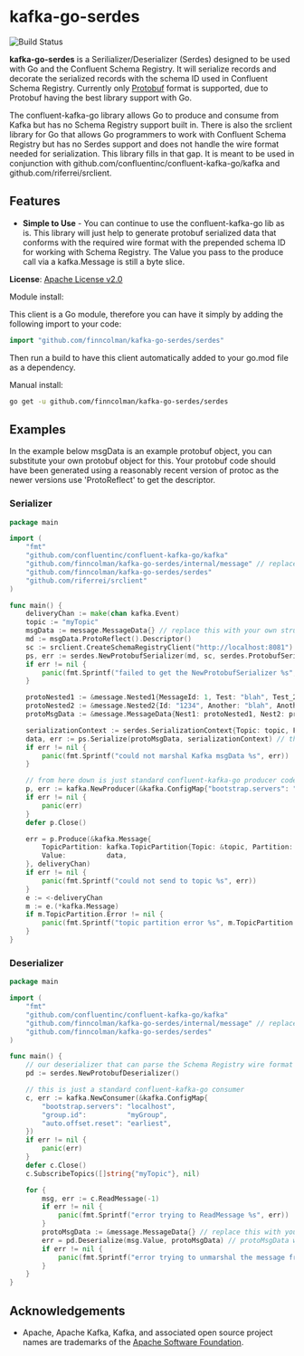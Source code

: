 # kafka-go-serdes

![Build Status](https://github.com/finncolman/kafka-go-serdes/actions/workflows/go.yml/badge.svg?event=push)

**kafka-go-serdes** is a Serilializer/Deserializer (Serdes) designed to be used with Go and the Confluent Schema Registry.
It will serialize records and decorate the serialized records with the schema ID used in Confluent Schema Registry.
Currently only [Protobuf](https://developers.google.com/protocol-buffers) format is supported, due to Protobuf having the best library support with Go.

The confluent-kafka-go library allows Go to produce and consume from Kafka but has no Schema Registry support built in.
There is also the srclient library for Go that allows Go programmers to work with Confluent Schema Registry but has no Serdes support and does not handle the wire format needed for serialization.
This library fills in that gap. It is meant to be used in conjunction with github.com/confluentinc/confluent-kafka-go/kafka and github.com/riferrei/srclient.

## Features

* **Simple to Use** - You can continue to use the confluent-kafka-go lib as is. 
This library will just help to generate protobuf serialized data that conforms with the required wire format with the prepended schema ID for working with Schema Registry.
The Value you pass to the produce call via a kafka.Message is still a byte slice.

**License**: [Apache License v2.0](http://www.apache.org/licenses/LICENSE-2.0)

Module install:

This client is a Go module, therefore you can have it simply by adding the following import to your code:

```go
import "github.com/finncolman/kafka-go-serdes/serdes"
```

Then run a build to have this client automatically added to your go.mod file as a dependency.

Manual install:

```bash
go get -u github.com/finncolman/kafka-go-serdes/serdes
```

## Examples

In the example below msgData is an example protobuf object, you can substitute your own protobuf object for this. 
Your protobuf code should have been generated using a reasonably recent version of protoc as the newer versions use 'ProtoReflect' to get the descriptor. 
### Serializer
```go
package main

import (
	"fmt"
	"github.com/confluentinc/confluent-kafka-go/kafka"
	"github.com/finncolman/kafka-go-serdes/internal/message" // replace this with your own generated protobuf code
	"github.com/finncolman/kafka-go-serdes/serdes"
	"github.com/riferrei/srclient"
)

func main() {
	deliveryChan := make(chan kafka.Event)
	topic := "myTopic"
	msgData := message.MessageData{} // replace this with your own struct
	md := msgData.ProtoReflect().Descriptor()
	sc := srclient.CreateSchemaRegistryClient("http://localhost:8081") // we are using the srclient to interact with Confluent Schema Registry
	ps, err := serdes.NewProtobufSerializer(md, sc, serdes.ProtobufSerializerConfig{serdes.AutoRegisterSchemas: true, serdes.UseLatestVersion: true}) // you can change these settings as you require
	if err != nil {
		panic(fmt.Sprintf("failed to get the NewProtobufSerializer %s", err))
	}

	protoNested1 := &message.Nested1{MessageId: 1, Test: "blah", Test_2: "blah2"} // replace this with your own code
	protoNested2 := &message.Nested2{Id: "1234", Another: "blah", AnotherPart: "test"}
	protoMsgData := &message.MessageData{Nest1: protoNested1, Nest2: protoNested2}

	serializationContext := serdes.SerializationContext{Topic: topic, Field: serdes.MessageFieldValue} // this is value serialization, not key serialization
	data, err := ps.Serialize(protoMsgData, serializationContext) // this generated byte slice is in the correct wire format for use with Confluent Schema Registry
	if err != nil {
		panic(fmt.Sprintf("could not marshal Kafka msgData %s", err))
	}

	// from here down is just standard confluent-kafka-go producer code
	p, err := kafka.NewProducer(&kafka.ConfigMap{"bootstrap.servers": "localhost"})
	if err != nil {
		panic(err)
	}
	defer p.Close()

	err = p.Produce(&kafka.Message{
		TopicPartition: kafka.TopicPartition{Topic: &topic, Partition: kafka.PartitionAny},
		Value:          data,
	}, deliveryChan)
	if err != nil {
		panic(fmt.Sprintf("could not send to topic %s", err))
	}
	e := <-deliveryChan
	m := e.(*kafka.Message)
	if m.TopicPartition.Error != nil {
		panic(fmt.Sprintf("topic partition error %s", m.TopicPartition.Error))
	}
}
```

### Deserializer
```go
package main

import (
	"fmt"
	"github.com/confluentinc/confluent-kafka-go/kafka"
	"github.com/finncolman/kafka-go-serdes/internal/message" // replace this with your own generated protobuf code
	"github.com/finncolman/kafka-go-serdes/serdes"
)

func main() {
	// our deserializer that can parse the Schema Registry wire format correctly
	pd := serdes.NewProtobufDeserializer()

	// this is just a standard confluent-kafka-go consumer
	c, err := kafka.NewConsumer(&kafka.ConfigMap{
		"bootstrap.servers": "localhost",
		"group.id":          "myGroup",
		"auto.offset.reset": "earliest",
	})
	if err != nil {
		panic(err)
	}
	defer c.Close()
	c.SubscribeTopics([]string{"myTopic"}, nil)

	for {
		msg, err := c.ReadMessage(-1)
		if err != nil {
			panic(fmt.Sprintf("error trying to ReadMessage %s", err))
		}
		protoMsgData := &message.MessageData{} // replace this with your own struct pointer
		err = pd.Deserialize(msg.Value, protoMsgData) // protoMsgData will now contain the deserialized data
		if err != nil {
			panic(fmt.Sprintf("error trying to unmarshal the message from Kafka %s", err))
		}
	}
}
```

## Acknowledgements
* Apache, Apache Kafka, Kafka, and associated open source project names are trademarks of the [Apache Software Foundation](https://www.apache.org/).